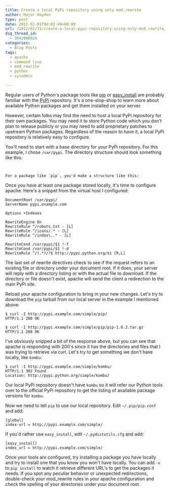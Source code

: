 ```yaml
---
title: Create a local PyPi repository using only mod_rewrite
author: Major Hayden
type: post
date: 2012-02-01T04:02:49+00:00
url: /2012/01/31/create-a-local-pypi-repository-using-only-mod_rewrite/
dsq_thread_id:
  - 3642806824
categories:
  - Blog Posts
tags:
  - apache
  - command line
  - mod_rewrite
  - python
  - sysadmin

---
```

Regular users of Python's package tools like [pip][1] or [easy_install][2] are probably familiar with the [PyPi][3] repository. It's a one-stop-shop to learn more about available Python packages and get them installed on your server.

However, certain folks may find the need to host a local PyPi repository for their own packages. You may need it to store Python code which you don't plan to release publicly or you may need to add proprietary patches to upstream Python packages. Regardless of the reason to have it, a local PyPi repository is relatively easy to configure.

You'll need to start with a base directory for your PyPi repository. For this example, I chose `/var/pypi`. The directory structure should look something like this:

```


For a package like `pip`, you'd make a structure like this:

```


Once you have at least one package stored locally, it's time to configure apache. Here's a snippet from the virtual host I configured:

```
DocumentRoot /var/pypi/
ServerName pypi.example.com

Options +Indexes

RewriteEngine On
RewriteRule ^/robots.txt - [L]
RewriteRule ^/icons/.* - [L]
RewriteRule ^/index\..* - [L]

RewriteCond /var/pypi/$1 !-f
RewriteCond /var/pypi/$1 !-d
RewriteRule ^/(.*)/?$ http://pypi.python.org/$1 [R,L]
```


The last set of rewrite directives check to see if the request refers to an existing file or directory under your document root. If it does, your server will reply with a directory listing or with the actual file to download. If the directory or file doesn't exist, apache will send the client a redirection to the main PyPi site.

Reload your apache configuration to bring in your new changes. Let's try to download the `pip` tarball from our local server in the example I mentioned above:

```
$ curl -I http://pypi.example.com/simple/pip/
HTTP/1.1 200 OK

$ curl -I http://pypi.example.com/simple/pip/pip-1.0.2.tar.gz
HTTP/1.1 200 OK
```


I've obviously snipped a bit of the response above, but you can see that apache is responding with 200's since it has the directories and files that I was trying to retrieve via curl. Let's try to get something we don't have locally, like `kombu`:

```
$ curl -I http://pypi.example.com/simple/kombu/
HTTP/1.1 302 Found
Location: http://pypi.python.org/simple/kombu/
```


Our local PyPi repository doesn't have `kombu` so it will refer our Python tools over to the official PyPi repository to get the listing of available package versions for `kombu`.

Now we need to tell `pip` to use our local repository. Edit `~/.pip/pip.conf` and add:

```
[global]
index-url = http://pypi.example.com/simple/
```


If you'd rather use `easy_install`, edit `~/.pydistutils.cfg` and add:

```
[easy_install]
index_url = http://pypi.example.com/simple/
```


Once your tools are configured, try installing a package you have locally and try to install one that you know you won't have locally. You can add `-v` to `pip install` to watch it retrieve different URL's to get the packages it needs. If you spot any peculiar behavior or unexpected redirections, double-check your mod_rewrite rules in your apache configuration and check the spelling of your directories under your document root.

 [1]: http://pypi.python.org/pypi/pip
 [2]: http://pypi.python.org/pypi/setuptools
 [3]: http://pypi.python.org/pypi
